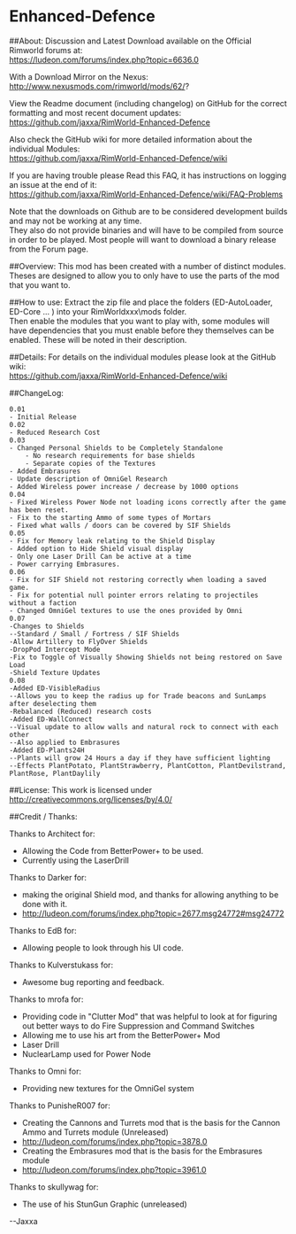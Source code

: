 Enhanced-Defence
======================

##About:
Discussion and Latest Download available on the Official Rimworld forums at:  
https://ludeon.com/forums/index.php?topic=6636.0

With a Download Mirror on the Nexus:  
http://www.nexusmods.com/rimworld/mods/62/?

View the Readme document (including changelog) on GitHub for the correct formatting and most recent document updates:  
https://github.com/jaxxa/RimWorld-Enhanced-Defence  

Also check the GitHub wiki for more detailed information about the individual Modules:  
https://github.com/jaxxa/RimWorld-Enhanced-Defence/wiki  

If you are having trouble please Read this FAQ, it has instructions on logging an issue at the end of it:  
https://github.com/jaxxa/RimWorld-Enhanced-Defence/wiki/FAQ-Problems

Note that the downloads on Github are to be considered development builds and may not be working at any time.  
They also do not provide binaries and will have to be compiled from source in order to be played. Most people will want to download a binary release from the Forum page.

##Overview:
This mod has been created with a number of distinct modules. Theses are designed to allow you to only have to use the parts of the mod that you want to.

##How to use:
Extract the zip file and place the folders (ED-AutoLoader, ED-Core ... ) into your RimWorldxxx\mods folder.  
Then enable the modules that you want to play with, some modules will have dependencies that you must enable before they themselves can be enabled. These will be noted in their description.

##Details:
For details on the individual modules please look at the GitHub wiki:  
https://github.com/jaxxa/RimWorld-Enhanced-Defence/wiki

##ChangeLog:  
~~~
0.01  
- Initial Release  
0.02  
- Reduced Research Cost  
0.03  
- Changed Personal Shields to be Completely Standalone  
	- No research requirements for base shields  
	- Separate copies of the Textures  
- Added Embrasures  
- Update description of OmniGel Research
- Added Wireless power increase / decrease by 1000 options
0.04
- Fixed Wireless Power Node not loading icons correctly after the game has been reset.
- Fix to the starting Ammo of some types of Mortars
- Fixed what walls / doors can be covered by SIF Shields
0.05
- Fix for Memory leak relating to the Shield Display
- Added option to Hide Shield visual display
- Only one Laser Drill Can be active at a time
- Power carrying Embrasures.
0.06
- Fix for SIF Shield not restoring correctly when loading a saved game.
- Fix for potential null pointer errors relating to projectiles without a faction
- Changed OmniGel textures to use the ones provided by Omni
0.07
-Changes to Shields
--Standard / Small / Fortress / SIF Shields
-Allow Artillery to FlyOver Shields
-DropPod Intercept Mode
-Fix to Toggle of Visually Showing Shields not being restored on Save Load
-Shield Texture Updates
0.08
-Added ED-VisibleRadius
--Allows you to keep the radius up for Trade beacons and SunLamps after deselecting them
-Rebalanced (Reduced) research costs
-Added ED-WallConnect
--Visual update to allow walls and natural rock to connect with each other
--Also applied to Embrasures
-Added ED-Plants24H
--Plants will grow 24 Hours a day if they have sufficient lighting
--Effects PlantPotato, PlantStrawberry, PlantCotton, PlantDevilstrand, PlantRose, PlantDaylily
~~~

##License:
This work is licensed under http://creativecommons.org/licenses/by/4.0/

##Credit / Thanks:

Thanks to Architect for:
* Allowing the Code from BetterPower+ to be used.
 * Currently using the LaserDrill

Thanks to Darker for:
* making the original Shield mod, and thanks for allowing anything to be done with it.
 * http://ludeon.com/forums/index.php?topic=2677.msg24772#msg24772

Thanks to EdB for:
* Allowing people to look through his UI code.
 
Thanks to Kulverstukass for:
* Awesome bug reporting and feedback.
 
Thanks to mrofa for:
* Providing code in "Clutter Mod" that was helpful to look at for figuring out better ways to do Fire Suppression and Command Switches
* Allowing me to use his art from the BetterPower+ Mod
 * Laser Drill
 * NuclearLamp used for Power Node  

Thanks to Omni for:
* Providing new textures for the OmniGel system
 
Thanks to PunisheR007 for:
* Creating the Cannons and Turrets mod that is the basis for the Cannon Ammo and Turrets module (Unreleased)
 * http://ludeon.com/forums/index.php?topic=3878.0
* Creating the Embrasures  mod that is the basis for the Embrasures module  
 * http://ludeon.com/forums/index.php?topic=3961.0

Thanks to skullywag for:
* The use of his StunGun Graphic (unreleased)

--Jaxxa

